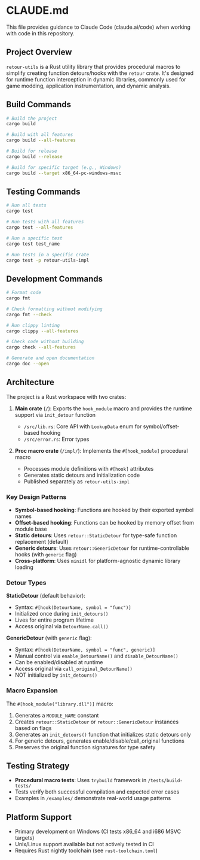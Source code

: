 # CLAUDE.md

This file provides guidance to Claude Code (claude.ai/code) when working with code in this repository.

## Project Overview

`retour-utils` is a Rust utility library that provides procedural macros to simplify creating function detours/hooks with the `retour` crate. It's designed for runtime function interception in dynamic libraries, commonly used for game modding, application instrumentation, and dynamic analysis.

## Build Commands

```bash
# Build the project
cargo build

# Build with all features
cargo build --all-features

# Build for release
cargo build --release

# Build for specific target (e.g., Windows)
cargo build --target x86_64-pc-windows-msvc
```

## Testing Commands

```bash
# Run all tests
cargo test

# Run tests with all features
cargo test --all-features

# Run a specific test
cargo test test_name

# Run tests in a specific crate
cargo test -p retour-utils-impl
```

## Development Commands

```bash
# Format code
cargo fmt

# Check formatting without modifying
cargo fmt --check

# Run clippy linting
cargo clippy --all-features

# Check code without building
cargo check --all-features

# Generate and open documentation
cargo doc --open
```

## Architecture

The project is a Rust workspace with two crates:

1. **Main crate** (`/`): Exports the `hook_module` macro and provides the runtime support via `init_detour` function
   - `/src/lib.rs`: Core API with `LookupData` enum for symbol/offset-based hooking
   - `/src/error.rs`: Error types

2. **Proc macro crate** (`/impl/`): Implements the `#[hook_module]` procedural macro
   - Processes module definitions with `#[hook]` attributes
   - Generates static detours and initialization code
   - Published separately as `retour-utils-impl`

### Key Design Patterns

- **Symbol-based hooking**: Functions are hooked by their exported symbol names
- **Offset-based hooking**: Functions can be hooked by memory offset from module base
- **Static detours**: Uses `retour::StaticDetour` for type-safe function replacement (default)
- **Generic detours**: Uses `retour::GenericDetour` for runtime-controllable hooks (with `generic` flag)
- **Cross-platform**: Uses `minidl` for platform-agnostic dynamic library loading

### Detour Types

**StaticDetour** (default behavior):
- Syntax: `#[hook(DetourName, symbol = "func")]`
- Initialized once during `init_detours()`
- Lives for entire program lifetime
- Access original via `DetourName.call()`

**GenericDetour** (with `generic` flag):
- Syntax: `#[hook(DetourName, symbol = "func", generic)]`
- Manual control via `enable_DetourName()` and `disable_DetourName()`
- Can be enabled/disabled at runtime
- Access original via `call_original_DetourName()`
- NOT initialized by `init_detours()`

### Macro Expansion

The `#[hook_module("library.dll")]` macro:
1. Generates a `MODULE_NAME` constant
2. Creates `retour::StaticDetour` or `retour::GenericDetour` instances based on flags
3. Generates an `init_detours()` function that initializes static detours only
4. For generic detours, generates enable/disable/call_original functions
5. Preserves the original function signatures for type safety

## Testing Strategy

- **Procedural macro tests**: Uses `trybuild` framework in `/tests/build-tests/`
- Tests verify both successful compilation and expected error cases
- Examples in `/examples/` demonstrate real-world usage patterns

## Platform Support

- Primary development on Windows (CI tests x86_64 and i686 MSVC targets)
- Unix/Linux support available but not actively tested in CI
- Requires Rust nightly toolchain (see `rust-toolchain.toml`)